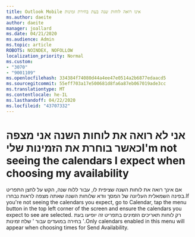 ```yaml
---
title: Outlook Mobile אינו רואה לוחות שנה בעת בחירת זמינות
ms.author: daeite
author: daeite
manager: joallard
ms.date: 04/21/2020
ms.audience: Admin
ms.topic: article
ROBOTS: NOINDEX, NOFOLLOW
localization_priority: Normal
ms.custom:
- "3070"
- "9001109"
ms.openlocfilehash: 334384f74080d44a4ee47e0514a2b6877edaacd5
ms.sourcegitcommit: 55eff703a17e500681d8fa6a87eb067019ade3cc
ms.translationtype: MT
ms.contentlocale: he-IL
ms.lasthandoff: 04/22/2020
ms.locfileid: "43707332"
---
```

# <a name="im-not-seeing-the-calendars-i-expect-when-choosing-my-availability"></a><span data-ttu-id="f0d39-102">אני לא רואה את לוחות השנה אני מצפה כאשר בוחרת את הזמינות שלי</span><span class="sxs-lookup"><span data-stu-id="f0d39-102">I'm not seeing the calendars I expect when choosing my availability</span></span>

<span data-ttu-id="f0d39-103">אם אינך רואה את לוחות השנה שציפית לו, עבור ללוח שנה, הקש על לחצן התפריט בפינה השמאלית העליונה של המסך וודא שלוחות השנה שאתה מצפה לראות נבחרו.</span><span class="sxs-lookup"><span data-stu-id="f0d39-103">If you're not seeing the calendars you expect, go to Calendar, tap the menu button in the top left corner of the screen and ensure the calendars you expect to see are selected.</span></span> <span data-ttu-id="f0d39-104">רק לוחות תאריכים הזמינים בתפריט זה יופיעו בעת בחירה במועדים עבור ' שלח זמינות '.</span><span class="sxs-lookup"><span data-stu-id="f0d39-104">Only calendars enabled in this menu will appear when choosing times for Send Availability.</span></span>